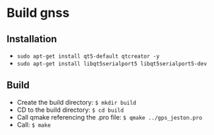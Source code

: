 # Build gnss

## Installation
- `sudo apt-get install qt5-default qtcreator -y`
- `sudo apt-get install libqt5serialport5 libqt5serialport5-dev`

## Build
- Create the build directory: `$ mkdir build`
- CD to the build directory: `$ cd build`
- Call qmake referencing the .pro file: `$ qmake ../gps_jeston.pro`
- Call: `$ make`
